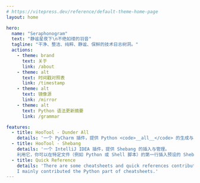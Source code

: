 ```yaml
---
# https://vitepress.dev/reference/default-theme-home-page
layout: home

hero:
  name: "Seraphonogram"
  text: "静谧星夜下\n不绝如缕的羽音"
  tagline: "干净、整洁、纯粹、静谧、保鲜的技术日志树洞。"
  actions:
    - theme: brand
      text: 关于
      link: /about
    - theme: alt
      text: 时间戳对照表
      link: /timestamp
    - theme: alt
      text: 镜像源
      link: /mirror
    - theme: alt
      text: Python 语法更新摘要
      link: /grammar

features:
  - title: HooTool - Dunder All
    details: '一个 PyCharm 插件，提供 Python <code>__all__</code> 的生成与格式化，以及为变量/常量、函数、类等符号提供过滤筛选功能。'
  - title: HooTool - Shebang
    details: '一个 IntelliJ IDEA 插件，提供 Shebang 的插入与管理。
    利用它，你可以在特定文件（例如 Python 或 Shell 脚本）的第一行插入预设的 Shebang，如果已有则替换之。'
  - title: Quick Reference
    details: 'There are some cheatsheets and quick references contributed by open source angels on Quick Reference.
    I mainly contributed the Python part of cheatsheets.'
---
```



